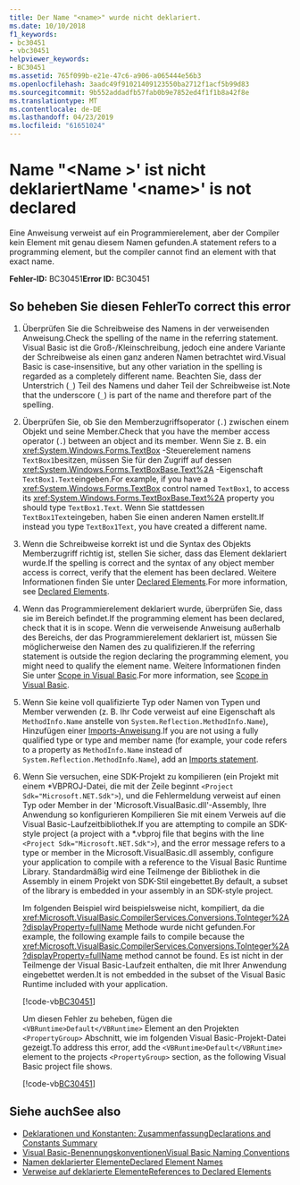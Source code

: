 ```yaml
---
title: Der Name "<name>" wurde nicht deklariert.
ms.date: 10/10/2018
f1_keywords:
- bc30451
- vbc30451
helpviewer_keywords:
- BC30451
ms.assetid: 765f099b-e21e-47c6-a906-a065444e56b3
ms.openlocfilehash: 3aadc49f91021409123550ba2712f1acf5b99d83
ms.sourcegitcommit: 9b552addadfb57fab0b9e7852ed4f1f1b8a42f8e
ms.translationtype: MT
ms.contentlocale: de-DE
ms.lasthandoff: 04/23/2019
ms.locfileid: "61651024"
---
```

# <a name="name-name-is-not-declared"></a><span data-ttu-id="f1f9a-102">Name "\<Name >' ist nicht deklariert</span><span class="sxs-lookup"><span data-stu-id="f1f9a-102">Name '\<name>' is not declared</span></span>
<span data-ttu-id="f1f9a-103">Eine Anweisung verweist auf ein Programmierelement, aber der Compiler kein Element mit genau diesem Namen gefunden.</span><span class="sxs-lookup"><span data-stu-id="f1f9a-103">A statement refers to a programming element, but the compiler cannot find an element with that exact name.</span></span>  
  
 <span data-ttu-id="f1f9a-104">**Fehler-ID:** BC30451</span><span class="sxs-lookup"><span data-stu-id="f1f9a-104">**Error ID:** BC30451</span></span>  
  
## <a name="to-correct-this-error"></a><span data-ttu-id="f1f9a-105">So beheben Sie diesen Fehler</span><span class="sxs-lookup"><span data-stu-id="f1f9a-105">To correct this error</span></span>  
  
1. <span data-ttu-id="f1f9a-106">Überprüfen Sie die Schreibweise des Namens in der verweisenden Anweisung.</span><span class="sxs-lookup"><span data-stu-id="f1f9a-106">Check the spelling of the name in the referring statement.</span></span> <span data-ttu-id="f1f9a-107">Visual Basic ist die Groß-/Kleinschreibung, jedoch eine andere Variante der Schreibweise als einen ganz anderen Namen betrachtet wird.</span><span class="sxs-lookup"><span data-stu-id="f1f9a-107">Visual Basic is case-insensitive, but any other variation in the spelling is regarded as a completely different name.</span></span> <span data-ttu-id="f1f9a-108">Beachten Sie, dass der Unterstrich (`_`) Teil des Namens und daher Teil der Schreibweise ist.</span><span class="sxs-lookup"><span data-stu-id="f1f9a-108">Note that the underscore (`_`) is part of the name and therefore part of the spelling.</span></span>  
  
2. <span data-ttu-id="f1f9a-109">Überprüfen Sie, ob Sie den Memberzugriffsoperator (`.`) zwischen einem Objekt und seine Member.</span><span class="sxs-lookup"><span data-stu-id="f1f9a-109">Check that you have the member access operator (`.`) between an object and its member.</span></span> <span data-ttu-id="f1f9a-110">Wenn Sie z. B. ein <xref:System.Windows.Forms.TextBox> -Steuerelement namens `TextBox1`besitzen, müssen Sie für den Zugriff auf dessen <xref:System.Windows.Forms.TextBoxBase.Text%2A> -Eigenschaft `TextBox1.Text`eingeben.</span><span class="sxs-lookup"><span data-stu-id="f1f9a-110">For example, if you have a <xref:System.Windows.Forms.TextBox> control named `TextBox1`, to access its <xref:System.Windows.Forms.TextBoxBase.Text%2A> property you should type `TextBox1.Text`.</span></span> <span data-ttu-id="f1f9a-111">Wenn Sie stattdessen `TextBox1Text`eingeben, haben Sie einen anderen Namen erstellt.</span><span class="sxs-lookup"><span data-stu-id="f1f9a-111">If instead you type `TextBox1Text`, you have created a different name.</span></span>  
  
3. <span data-ttu-id="f1f9a-112">Wenn die Schreibweise korrekt ist und die Syntax des Objekts Memberzugriff richtig ist, stellen Sie sicher, dass das Element deklariert wurde.</span><span class="sxs-lookup"><span data-stu-id="f1f9a-112">If the spelling is correct and the syntax of any object member access is correct, verify that the element has been declared.</span></span> <span data-ttu-id="f1f9a-113">Weitere Informationen finden Sie unter [Declared Elements](../../programming-guide/language-features/declared-elements/index.md).</span><span class="sxs-lookup"><span data-stu-id="f1f9a-113">For more information, see [Declared Elements](../../programming-guide/language-features/declared-elements/index.md).</span></span>  
  
4. <span data-ttu-id="f1f9a-114">Wenn das Programmierelement deklariert wurde, überprüfen Sie, dass sie im Bereich befindet.</span><span class="sxs-lookup"><span data-stu-id="f1f9a-114">If the programming element has been declared, check that it is in scope.</span></span> <span data-ttu-id="f1f9a-115">Wenn die verweisende Anweisung außerhalb des Bereichs, der das Programmierelement deklariert ist, müssen Sie möglicherweise den Namen des zu qualifizieren.</span><span class="sxs-lookup"><span data-stu-id="f1f9a-115">If the referring statement is outside the region declaring the programming element, you might need to qualify the element name.</span></span> <span data-ttu-id="f1f9a-116">Weitere Informationen finden Sie unter [Scope in Visual Basic](../../programming-guide/language-features/declared-elements/scope.md).</span><span class="sxs-lookup"><span data-stu-id="f1f9a-116">For more information, see [Scope in Visual Basic](../../programming-guide/language-features/declared-elements/scope.md).</span></span>  

5. <span data-ttu-id="f1f9a-117">Wenn Sie keine voll qualifizierte Typ oder Namen von Typen und Member verwenden (z. B. Ihr Code verweist auf eine Eigenschaft als `MethodInfo.Name` anstelle von `System.Reflection.MethodInfo.Name`), Hinzufügen einer [Imports-Anweisung](../statements/imports-statement-net-namespace-and-type.md).</span><span class="sxs-lookup"><span data-stu-id="f1f9a-117">If you are not using a fully qualified type or type and member name (for example, your code refers to a property as `MethodInfo.Name` instead of `System.Reflection.MethodInfo.Name`), add an [Imports statement](../statements/imports-statement-net-namespace-and-type.md).</span></span>

6. <span data-ttu-id="f1f9a-118">Wenn Sie versuchen, eine SDK-Projekt zu kompilieren (ein Projekt mit einem \*VBPROJ-Datei, die mit der Zeile beginnt `<Project Sdk="Microsoft.NET.Sdk">`), und die Fehlermeldung verweist auf einen Typ oder Member in der 'Microsoft.VisualBasic.dll'-Assembly, Ihre Anwendung so konfigurieren Kompilieren Sie mit einem Verweis auf die Visual Basic-Laufzeitbibliothek.</span><span class="sxs-lookup"><span data-stu-id="f1f9a-118">If you are attempting to compile an SDK-style project (a project with a \*.vbproj file that begins with the line `<Project Sdk="Microsoft.NET.Sdk">`), and the error message refers to a type or member in the Microsoft.VisualBasic.dll assembly, configure your application to compile with a reference to the Visual Basic Runtime Library.</span></span> <span data-ttu-id="f1f9a-119">Standardmäßig wird eine Teilmenge der Bibliothek in die Assembly in einem Projekt von SDK-Stil eingebettet.</span><span class="sxs-lookup"><span data-stu-id="f1f9a-119">By default, a subset of the library is embedded in your assembly in an SDK-style project.</span></span>

   <span data-ttu-id="f1f9a-120">Im folgenden Beispiel wird beispielsweise nicht, kompiliert, da die <xref:Microsoft.VisualBasic.CompilerServices.Conversions.ToInteger%2A?displayProperty=fullName> Methode wurde nicht gefunden.</span><span class="sxs-lookup"><span data-stu-id="f1f9a-120">For example, the following example fails to compile because the <xref:Microsoft.VisualBasic.CompilerServices.Conversions.ToInteger%2A?displayProperty=fullName> method cannot be found.</span></span> <span data-ttu-id="f1f9a-121">Es ist nicht in der Teilmenge der Visual Basic-Laufzeit enthalten, die mit Ihrer Anwendung eingebettet werden.</span><span class="sxs-lookup"><span data-stu-id="f1f9a-121">It is not embedded in the subset of the Visual Basic Runtime included with your application.</span></span>  

   [!code-vb[BC30451](~/samples/snippets/visualbasic/language-reference/error-messages/bc30451/program1.vb)]

   <span data-ttu-id="f1f9a-122">Um diesen Fehler zu beheben, fügen die `<VBRuntime>Default</VBRuntime>` Element an den Projekten `<PropertyGroup>` Abschnitt, wie im folgenden Visual Basic-Projekt-Datei gezeigt.</span><span class="sxs-lookup"><span data-stu-id="f1f9a-122">To address this error, add the `<VBRuntime>Default</VBRuntime>` element to the projects `<PropertyGroup>` section, as the following Visual Basic project file shows.</span></span>

   [!code-vb[BC30451](~/samples/snippets/visualbasic/language-reference/error-messages/bc30451/vbruntime.vbproj?highlight=6)]

## <a name="see-also"></a><span data-ttu-id="f1f9a-123">Siehe auch</span><span class="sxs-lookup"><span data-stu-id="f1f9a-123">See also</span></span>

- [<span data-ttu-id="f1f9a-124">Deklarationen und Konstanten: Zusammenfassung</span><span class="sxs-lookup"><span data-stu-id="f1f9a-124">Declarations and Constants Summary</span></span>](../../../visual-basic/language-reference/keywords/declarations-and-constants-summary.md)
- [<span data-ttu-id="f1f9a-125">Visual Basic-Benennungskonventionen</span><span class="sxs-lookup"><span data-stu-id="f1f9a-125">Visual Basic Naming Conventions</span></span>](../../../visual-basic/programming-guide/program-structure/naming-conventions.md)
- [<span data-ttu-id="f1f9a-126">Namen deklarierter Elemente</span><span class="sxs-lookup"><span data-stu-id="f1f9a-126">Declared Element Names</span></span>](../../../visual-basic/programming-guide/language-features/declared-elements/declared-element-names.md)
- [<span data-ttu-id="f1f9a-127">Verweise auf deklarierte Elemente</span><span class="sxs-lookup"><span data-stu-id="f1f9a-127">References to Declared Elements</span></span>](../../../visual-basic/programming-guide/language-features/declared-elements/references-to-declared-elements.md)
